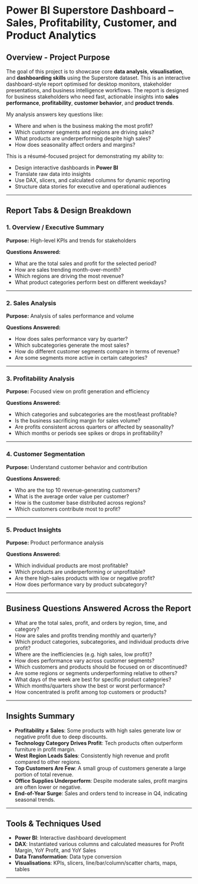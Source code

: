 # Power BI Superstore Dashboard – Sales, Profitability, Customer, and Product Analytics

## Overview - Project Purpose

The goal of this project is to showcase core **data analysis**, **visualisation**, and **dashboarding skills** using the Superstore dataset. This is an interactive dashboard-style report optimised for desktop monitors, stakeholder presentations, and business intelligence workflows. The report is designed for business stakeholders who need fast, actionable insights into **sales performance**, **profitability**, **customer behavior**, and **product trends**.

My analysis answers key questions like:
- Where and when is the business making the most profit?
- Which customer segments and regions are driving sales?
- What products are underperforming despite high sales?
- How does seasonality affect orders and margins?

This is a résumé-focused project for demonstrating my ability to:
- Design interactive dashboards in **Power BI**
- Translate raw data into insights
- Use DAX, slicers, and calculated columns for dynamic reporting
- Structure data stories for executive and operational audiences

---

## Report Tabs & Design Breakdown

### 1. Overview / Executive Summary  
**Purpose:** High-level KPIs and trends for stakeholders  

**Questions Answered:**
- What are the total sales and profit for the selected period?
- How are sales trending month-over-month?
- Which regions are driving the most revenue?
- What product categories perform best on different weekdays?

---

### 2. Sales Analysis  
**Purpose:** Analysis of sales performance and volume  

**Questions Answered:**
- How does sales performance vary by quarter?
- Which subcategories generate the most sales?
- How do different customer segments compare in terms of revenue?
- Are some segments more active in certain categories?

---

### 3. Profitability Analysis  
**Purpose:** Focused view on profit generation and efficiency  

**Questions Answered:**
- Which categories and subcategories are the most/least profitable?
- Is the business sacrificing margin for sales volume?
- Are profits consistent across quarters or affected by seasonality?
- Which months or periods see spikes or drops in profitability?

---

### 4. Customer Segmentation  
**Purpose:** Understand customer behavior and contribution  

**Questions Answered:**
- Who are the top 10 revenue-generating customers?
- What is the average order value per customer?
- How is the customer base distributed across regions?
- Which customers contribute most to profit?

---

### 5. Product Insights  
**Purpose:** Product performance analysis

**Questions Answered:**
- Which individual products are most profitable?
- Which products are underperforming or unprofitable?
- Are there high-sales products with low or negative profit?
- How does performance vary by product subcategory?

---

## Business Questions Answered Across the Report

- What are the total sales, profit, and orders by region, time, and category?
- How are sales and profits trending monthly and quarterly?
- Which product categories, subcategories, and individual products drive profit?
- Where are the inefficiencies (e.g. high sales, low profit)?
- How does performance vary across customer segments?
- Which customers and products should be focused on or discontinued?
- Are some regions or segments underperforming relative to others?
- What days of the week are best for specific product categories?
- Which months/quarters show the best or worst performance?
- How concentrated is profit among top customers or products?

---

## Insights Summary

- **Profitability ≠ Sales**: Some products with high sales generate low or negative profit due to deep discounts.
- **Technology Category Drives Profit**: Tech products often outperform furniture in profit margin.
- **West Region Leads Sales**: Consistently high revenue and profit compared to other regions.
- **Top Customers Are Few**: A small group of customers generate a large portion of total revenue.
- **Office Supplies Underperform**: Despite moderate sales, profit margins are often lower or negative.
- **End-of-Year Surge**: Sales and orders tend to increase in Q4, indicating seasonal trends.

---

## Tools & Techniques Used

- **Power BI**: Interactive dashboard development  
- **DAX**: Instantiated various columns and calculated measures for Profit Margin, YoY Profit, and YoY Sales
- **Data Transformation**: Data type conversion
- **Visualisations**: KPIs, slicers, line/bar/column/scatter charts, maps, tables  

---